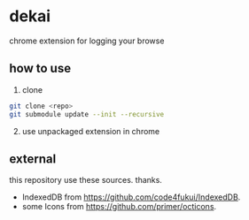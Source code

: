 # dekai

chrome extension for logging your browse

## how to use

1. clone

```sh
git clone <repo>
git submodule update --init --recursive
```

2. use unpackaged extension in chrome

## external

this repository use these sources. thanks.

- IndexedDB from <https://github.com/code4fukui/IndexedDB>.
- some Icons from <https://github.com/primer/octicons>.
